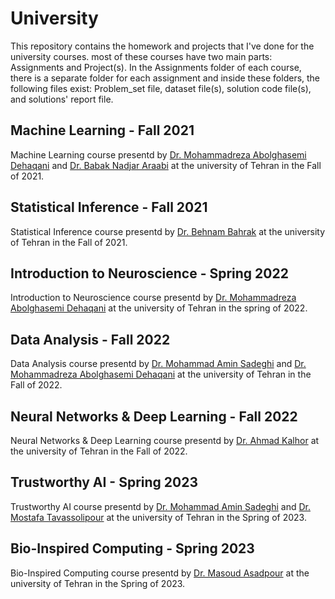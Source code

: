 # University
This repository contains the homework and projects that I've done for the university courses.
most of these courses have two main parts: Assignments and Project(s).
In the Assignments folder of each course, there is a separate folder for each assignment and inside these folders, the following files exist: Problem_set file, dataset file(s), solution code file(s), and solutions' report file.

## Machine Learning - Fall 2021
Machine Learning course presentd by [Dr. Mohammadreza Abolghasemi Dehaqani](https://ece.ut.ac.ir/en/~dehaqani) and  [Dr. Babak Nadjar Araabi](https://ece.ut.ac.ir/en/~araabi) at the university of Tehran in the Fall of 2021.

## Statistical Inference - Fall 2021
Statistical Inference course presentd by [Dr. Behnam Bahrak](https://ece.ut.ac.ir/en/~bahrak) at the university of Tehran in the Fall of 2021.

## Introduction to Neuroscience - Spring 2022
Introduction to Neuroscience course presentd by [Dr. Mohammadreza Abolghasemi Dehaqani](https://ece.ut.ac.ir/en/~dehaqani) at the university of Tehran in the spring of 2022.

## Data Analysis - Fall 2022
Data Analysis course presentd by [Dr. Mohammad Amin Sadeghi](https://ece.ut.ac.ir/en/~asadeghi) and [Dr. Mohammadreza Abolghasemi Dehaqani](https://ece.ut.ac.ir/en/~dehaqani) at the university of Tehran in the Fall of 2022.

## Neural Networks & Deep Learning - Fall 2022
Neural Networks & Deep Learning course presentd by [Dr. Ahmad Kalhor](https://ece.ut.ac.ir/en/~akalhor) at the university of Tehran in the Fall of 2022.

## Trustworthy AI - Spring 2023
Trustworthy AI course presentd by [Dr. Mohammad Amin Sadeghi](https://ece.ut.ac.ir/en/~asadeghi) and [Dr. Mostafa Tavassolipour](https://profile.ut.ac.ir/en/~96755111/grants) at the university of Tehran in the Spring of 2023.

## Bio-Inspired Computing - Spring 2023
Bio-Inspired Computing course presentd by [Dr. Masoud Asadpour](https://ece.ut.ac.ir/en/~asadpour) at the university of Tehran in the Spring of 2023.

